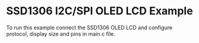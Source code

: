 # SSD1306 I2C/SPI OLED LCD Example

To run this example connect the SSD1306 OLED LCD and configure protocol, display size and pins in main.c file.
